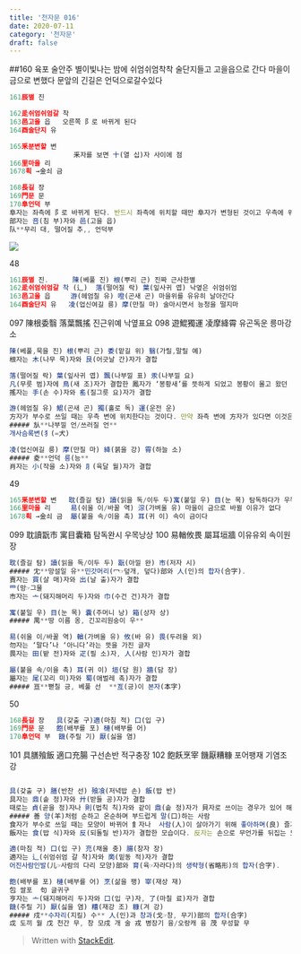 ```yaml
---
title: '천자문 016'
date: 2020-07-11
category: '천자문'
draft: false
---
```

##160 육포 술안주
별이빛나는 밤에
쉬엄쉬엄착착 술단지들고 고을읍으로 간다
마을이 금으로 변했다
문앞의 긴길은 언덕으로갈수있다
```js
161辰별 진

162辵쉬엄쉬엄갈 착
163邑고을 읍   오른쪽 阝로 바뀌게 된다
164酉술단지 유

165釆분변할 변
				釆자를 보면 十(열 십)자 사이에 점
166里마을 리
1678획 →金쇠 금

168長길 장
169門문 문
170阜언덕 부
阜자는 좌측에 阝로 바뀌게 된다. 반드시 좌측에 위치할 때만 阜자가 변형된 것이고 우측에 위치할 때는 邑(고을 읍)자가 변형된 것이니 구분에 주의해야 한다.
部자는 咅(침 부)자와 邑(고을 읍)
队**무리 대, 떨어질 추,, 언덕부
```
![](https://i.ibb.co/F4RCvqP/2020-07-11-2-49-26.png)

48
```js
161辰별 진.      陳(베풀 진) 根(뿌리 근) 진짜 근사한별
162辵쉬엄쉬엄갈 착 (辶)  落(떨어질 락) 葉(잎사귀 엽) 낙옆은 쉬엄쉬엄 
163邑고을 읍     游(헤엄칠 유) 噔(곤새 곤) 마을위를 유유히 날아간다
164酉술단지 유   凌(업신여길 릉) 摩(만질 마) 술마시면서 능청을 떨지마
```
097 陳根委翳 落葉飄搖 진근위예 낙옆표요
098 遊鯤獨運 凌摩絳霄 유곤독운 릉마강소
```js
陳(베풀,묵을 진) 根(뿌리 근) 委(맡길 위) 翳(가릴,말릴 예)
根자는 木(나무 목)자와 艮(어긋날 간)자가 결합

落(떨어질 락) 葉(잎사귀 엽) 飄(나부낄 표) 汞(나부낄 요)
凡(무릇 범)자에 鳥(새 조)자가 결합한 鳳자가 ‘봉황새’를 뜻하게 되었고 봉황이 몰고 왔던 바람은 凡자에 虫(벌레 충)자가 더해진 風자로 분리
搖자는 手(손 수)자와 䍃(질그릇 요)자가 결합

游(헤엄칠 유) 鯤(곤새 곤) 獨(홀로 독) 運(운전 운)
方자가 부수로 쓰일 때는 우측 변에 위치한다는 것이다. 만약 좌측 변에 方자가 있다면 이것은 ‘깃발’을 그린 㫃(나부낄 언)자가 생략된 것이다. 상용한자에서 方자가 부수로 지정된 글자들은 대부분이 㫃자가 생략된 것
##### 㫃**나부낄 언/쓰러질 언**
개사슴록변(犭(=犬)

凌(업신여길 릉) 摩(만질 마) 絳(붉을 강) 霄(하늘 소)
##### 夌**언덕 릉(능**
肖자는 小(작을 소)자와 ⺼(육달 월)자가 결합
```
49
```js
165釆분변할 변   耽(즐길 탐) 讀(읽을 독/이두 두)寓(붙일 우) 目(눈 목) 탐독하다가 우목으로 변했다
166里마을 리     易(쉬울 이/바꿀 역) 淙(가벼울 유) 마을이 금으로 바뀔 이유가 없다
1678획 →金쇠 금  屬(붙을 속/이을 촉) 耳(귀 이) 속이 금이다 
```
099 耽讀翫市 寓目囊箱 탐독완시 우목낭상
100 易輶攸畏 屬耳垣牆 이유유외 속이원장
```js
耽(즐길 탐) 讀(읽을 독/이두 두) 翫(아낄 완) 市(저자 시)
##### 冘**망설일 유**민갓머리(冖☞덮개, 덮다)部와 人(인)의 합자(合字).
賣자는 買(살 매)자와 出(날 출)자가 결합
罒(망☞그물
市자는 亠(돼지해머리 두)자와 巾(수건 건)자가 결합

寓(붙일 우) 目(눈 목) 囊(주머니 낭) 箱(상자 상)
##### 禺**땅 이름 옹, 긴꼬리원숭이 우**

易(쉬울 이/바꿀 역) 輶(가벼울 유) 攸(바 유) 畏(두려울 외)
勿자는 ‘말다’나 ‘아니다’라는 뜻을 가진 글자
畏자는 田(밭 전)자와 疋(필 소)자, 人(사람 인)자가 결합

屬(붙을 속/이을 촉) 耳(귀 이) 垣(담 원) 牆(담 장)
屬자는 尾(꼬리 미)자와 蜀(애벌레 촉)자가 결합
##### 亘**뻗칠 긍, 베풀 선  **亙(긍)이 본자(本字)
```
50
```js
168長길 장   具(갖출 구)適(마침 적) 口(입 구)
169門문 문   飽(배부를 포) 槤(배부를 어)
170阜언덕 부  饑(주릴 기) 厭(싫을 염)
```
101 具膳飱飯 適口充腸 구선손반 적구충장
102 飽飫烹宰 饑厭糟糠 포어팽재 기염조강
```js

具(갖출 구) 膳(반찬 선) 飱飡(저녁밥 손) 飯(밥 반)
具자는 鼎(솥 정)자와 廾(받들 공)자가 결합
때로는 貞(곧을 정)자나 則(법칙 칙)자와 같이 鼎(솥 정)자가 貝자로 쓰이는 경우가 있어 해석에 주의해야 한다.
##### 善 양(羊)처럼 순하고 온순하며 부드럽게 말(口)하는 사람
食자가 부수로 쓰일 때는 모양이 바뀌어 飠자나  사람(人)이 살아가기 위해 좋아하며(良) 즐겨먹는 음식물
飯자는 食(밥 식)자와 反(되돌릴 반)자가 결합한 모습이다. 反자는 손으로 무언가를 뒤집는 모습

適(마침 적) 口(입 구) 充(채울 충) 腸(창자 장)
適자는 辶(쉬엄쉬엄 갈 착)자와 啇(밑동 적)자가 결합
어진사람인발(儿☞사람의 다리 모양)部와 育(육☞자라다)의 생략형(省略形)의 합자(合字).

飽(배부를 포) 槤(배부를 어) 烹(삶을 팽) 宰(재상 재)
包 쌀포  句 글귀구
亨자는 亠(돼지해머리 두)자와 口(입 구)자, 了(마칠 료)자가 결합
饑(주릴 기) 厭(싫을 염) 糟(재강 조) 糠(겨 강)
##### 戍**수자리(지킬) 수** 人(인)과 창과(戈☞창, 무기)部의 합자(合字)
戉 도끼 월 戊 천간 무, 창 모戌 개 술 戎 병장기 융/오랑캐 융 茂 무성할 무
```
> Written with [StackEdit](https://stackedit.io/).
<!--stackedit_data:
eyJoaXN0b3J5IjpbMTEzMzM4MjIyMiwtMTM5NTg1NjkyMSwyMz
g2ODI2ODEsNjQ5OTQ1ODY3LC0xMzUyNDA3MzI2LC0yNTkzNDkz
MzYsLTEzNTA3MTkzMTUsMTgwNjY1MDQwOCwtMTc0NzM4NTAzLC
0xMzkzNjYyMjA1LC0yMDE0NTU4NTkxLDI4MzYzMTI0OCw4OTg2
OTY4MDAsMjEyMjY4NjM1NywtMTg3ODcyMDE1MywtNTE1MTc5MD
UsLTE2MTI3NDM1NzksNTMwMjQxMDYsLTE1MDU1NDc1NDIsLTEz
ODM0NDYyODhdfQ==
-->